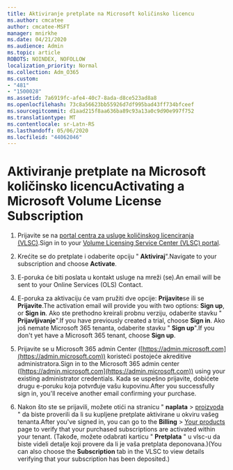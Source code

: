 ```yaml
---
title: Aktiviranje pretplate na Microsoft količinsko licencu
ms.author: cmcatee
author: cmcatee-MSFT
manager: mnirkhe
ms.date: 04/21/2020
ms.audience: Admin
ms.topic: article
ROBOTS: NOINDEX, NOFOLLOW
localization_priority: Normal
ms.collection: Adm_O365
ms.custom:
- "481"
- "1500028"
ms.assetid: 7a6919fc-afe4-40c7-8ada-d8ce523ad8a8
ms.openlocfilehash: 73c8a56623bb55926d7df995bad43ff734bfceef
ms.sourcegitcommit: d1aad215f8aa636ba89c93a13a0c9d90e997f752
ms.translationtype: MT
ms.contentlocale: sr-Latn-RS
ms.lasthandoff: 05/06/2020
ms.locfileid: "44062046"
---
```

# <a name="activating-a-microsoft-volume-license-subscription"></a><span data-ttu-id="f1351-102">Aktiviranje pretplate na Microsoft količinsko licencu</span><span class="sxs-lookup"><span data-stu-id="f1351-102">Activating a Microsoft Volume License Subscription</span></span>

1. <span data-ttu-id="f1351-103">Prijavite se na [portal centra za usluge količinskog licenciranja (VLSC)](https://go.microsoft.com/fwlink/p/?LinkId=329762).</span><span class="sxs-lookup"><span data-stu-id="f1351-103">Sign in to your [Volume Licensing Service Center (VLSC) portal](https://go.microsoft.com/fwlink/p/?LinkId=329762).</span></span>

2. <span data-ttu-id="f1351-104">Krećite se do pretplate i odaberite opciju " **Aktiviraj**".</span><span class="sxs-lookup"><span data-stu-id="f1351-104">Navigate to your subscription and choose **Activate**.</span></span>

3. <span data-ttu-id="f1351-105">E-poruka će biti poslata u kontakt usluge na mreži (se).</span><span class="sxs-lookup"><span data-stu-id="f1351-105">An email will be sent to your Online Services (OLS) Contact.</span></span>

4. <span data-ttu-id="f1351-106">E-poruka za aktivaciju će vam pružiti dve opcije: **Prijavite**se ili se **Prijavite**.</span><span class="sxs-lookup"><span data-stu-id="f1351-106">The activation email will provide you with two options: **Sign up**, or **Sign in**.</span></span> <span data-ttu-id="f1351-107">Ako ste prethodno kreirali probnu verziju, odaberite stavku " **Prijavljivanje**".</span><span class="sxs-lookup"><span data-stu-id="f1351-107">If you have previously created a trial, choose **Sign in**.</span></span> <span data-ttu-id="f1351-108">Ako još nemate Microsoft 365 tenanta, odaberite stavku " **Sign up**".</span><span class="sxs-lookup"><span data-stu-id="f1351-108">If you don't yet have a Microsoft 365 tenant, choose **Sign up**.</span></span>

5. <span data-ttu-id="f1351-109">Prijavite se u Microsoft 365 admin Center ([https://admin.microsoft.com](https://admin.microsoft.com)) koristeći postojeće akreditive administratora.</span><span class="sxs-lookup"><span data-stu-id="f1351-109">Sign in to the Microsoft 365 admin center ([https://admin.microsoft.com](https://admin.microsoft.com)) using your existing administrator credentials.</span></span> <span data-ttu-id="f1351-110">Kada se uspešno prijavite, dobićete drugu e-poruku koja potvrđuje vašu kupovinu.</span><span class="sxs-lookup"><span data-stu-id="f1351-110">After you successfully sign in, you'll receive another email confirming your purchase.</span></span>

6. <span data-ttu-id="f1351-111">Nakon što ste se prijavili, možete otići na stranicu " **naplata** \> [proizvoda](https://go.microsoft.com/fwlink/p/?linkid=842054) " da biste proverili da li su kupljene pretplate aktivirane u okviru vašeg tenanta.</span><span class="sxs-lookup"><span data-stu-id="f1351-111">After you've signed in, you can go to the **Billing** \> [Your products](https://go.microsoft.com/fwlink/p/?linkid=842054) page to verify that your purchased subscriptions are activated within your tenant.</span></span> <span data-ttu-id="f1351-112">(Takođe, možete odabrati karticu " **Pretplata** " u vlsc-u da biste videli detalje koji provere da li je vaša pretplata deponovana.)</span><span class="sxs-lookup"><span data-stu-id="f1351-112">(You can also choose the **Subscription** tab in the VLSC to view details verifying that your subscription has been deposited.)</span></span>
